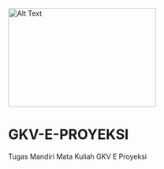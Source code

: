 <img src="[Screenshots/dimetric.png](https://github.com/bruhismyname/PUBLIC-SOURCE/blob/main/Screenshots/dimetric_view.png)" alt="Alt Text" width="300" height="200">

# GKV-E-PROYEKSI
Tugas Mandiri Mata Kuliah GKV E Proyeksi
